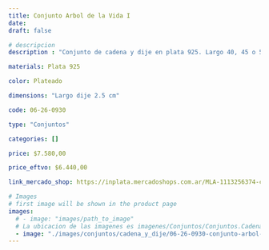```yaml
---
title: Conjunto Arbol de la Vida I
date: 
draft: false

# descripcion
description : "Conjunto de cadena y dije en plata 925. Largo 40, 45 o 50 cm a elección."

materials: Plata 925

color: Plateado

dimensions: "Largo dije 2.5 cm"

code: 06-26-0930

type: "Conjuntos"

categories: []

price: $7.580,00

price_eftvo: $6.440,00

link_mercado_shop: https://inplata.mercadoshops.com.ar/MLA-1113256374-conjunto-cadena-y-dije-de-plata-arbol-de-la-vida-i-_JM

# Images
# first image will be shown in the product page
images:
  # - image: "images/path_to_image"
  # La ubicacion de las imagenes es imagenes/Conjuntos/Conjuntos.Cadena y Dije/06-26-0930-conjunto-arbol-de-la-vida-i
  - image: "./images/conjuntos/cadena_y_dije/06-26-0930-conjunto-arbol-de-la-vida-i.jpg"
---
```

